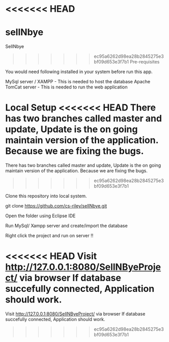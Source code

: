 <<<<<<< HEAD
=======
# sellNbye
SellNbye

>>>>>>> ec95a6262d98ea28b2845275e3bf09d653e3f7b1
Pre-requisites

You would need following installed in your system before run this app.

MySql server / XAMPP - This is needed to host the database
Apache TomCat server - This is needed to run the web application

Local Setup
<<<<<<< HEAD
There has two branches called master and update, Update is the on going maintain version of the application. 
Because we are fixing the bugs.
=======
There has two branches called master and update, Update is the on going maintain version of the application. Because we are fixing the bugs.
>>>>>>> ec95a6262d98ea28b2845275e3bf09d653e3f7b1

Clone this repository into local system.

git clone https://github.com/cs-riley/sellNbye.git

Open the folder using Eclipse IDE

Run MySql/ Xampp server and create/import the database

Right click the project and run on server !!

<<<<<<< HEAD
Visit http://127.0.0.1:8080/SellNByeProject/ via browser If database succefully connected, Application should 
work.
=======
Visit http://127.0.0.1:8080/SellNByeProject/ via browser If database succefully connected, Application should work.
>>>>>>> ec95a6262d98ea28b2845275e3bf09d653e3f7b1
